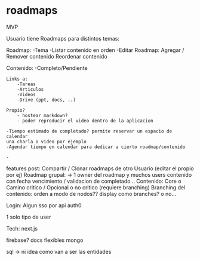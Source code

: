 # roadmaps

MVP 

Usuario tiene Roadmaps para distintos temas:

Roadmap:
    -Tema
    -Listar contenido en orden 
    -Editar Roadmap:
        Agregar / Remover contenido
        Reordenar contenido


Contenido:
    -Completo/Pendiente

    Links a:
        -Tareas
        -Articulos
        -Videos
        -Drive (ppt, docs, ..)

    Propio?
        - hostear markdown?
        - poder reproducir el video dentro de la aplicacion

    -Tiempo estimado de completado? permite reservar un espacio de calendar
    una charla o video por ejemplo
    -Agendar tiempo en calendar para dedicar a cierto roadmap/contenido

    -



features post:
    Compartir / Clonar roadmaps de otro Usuario (editar el propio por ej)
    Roadmap grupal: 
        -> 1 owner del roadmap y muchos users contenido con fecha vencimiento / validacion de completado ..
    Contenido: Core o Camino critico / Opcional o no critico (requiere branching)
    Branching del contenido: orden a modo de nodos?? display como branches? o no...


Login:
 Algun sso por api
 auth0


1 solo tipo de user


Tech:
next.js

firebase? docs flexibles 
mongo

sql -> ni idea como van a ser las entidades
